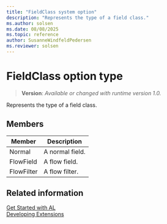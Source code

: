 ```yaml
---
title: "FieldClass system option"
description: "Represents the type of a field class."
ms.author: solsen
ms.date: 08/08/2025
ms.topic: reference
author: SusanneWindfeldPedersen
ms.reviewer: solsen
---
```

[//]: # (START>DO_NOT_EDIT)
[//]: # (IMPORTANT:Do not edit any of the content between here and the END>DO_NOT_EDIT.)
[//]: # (Any modifications should be made in the .xml files in the ModernDev repo.)
# FieldClass option type
> **Version**: _Available or changed with runtime version 1.0._

Represents the type of a field class.

## Members
|  Member  |  Description  |
|----------------|---------------|
|Normal|A normal field.|
|FlowField|A flow field.|
|FlowFilter|A flow filter.|

[//]: # (IMPORTANT: END>DO_NOT_EDIT)
## Related information  
[Get Started with AL](../../devenv-get-started.md)  
[Developing Extensions](../../devenv-dev-overview.md)  